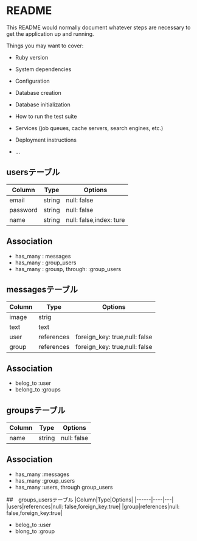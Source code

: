 # README

This README would normally document whatever steps are necessary to get the
application up and running.

Things you may want to cover:

* Ruby version

* System dependencies

* Configuration

* Database creation

* Database initialization

* How to run the test suite

* Services (job queues, cache servers, search engines, etc.)

* Deployment instructions

* ...

## usersテーブル
|Column|Type|Options|
|------|----|-------|
|email|string|null: false|
|password|string|null: false|
|name|string|null: false,index: ture|

## Association
- has_many : messages
- has_many : group_users
- has_many : grousp, through: :group_users



## messagesテーブル
|Column|Type|Options|
|------|----|-------|
|image|strig||
|text|text||
|user|references|foreign_key: true,null: false|
|group|references|foreign_key: true,null: false|

## Association
- belog_to :user
- belong_to :groups

## groupsテーブル
|Column|Type|Options|
|------|----|---|
|name|string|null: false|
## Association
- has_many :messages
- has_many :group_users
- has_many :users, through group_users

##　groups_usersテーブル
|Column|Type|Options|
|------|----|---|
|users|references|null: false,foreign_key:true|
|group|references|null: false,foreign_key:true|

- belog_to :user
- blong_to :group






